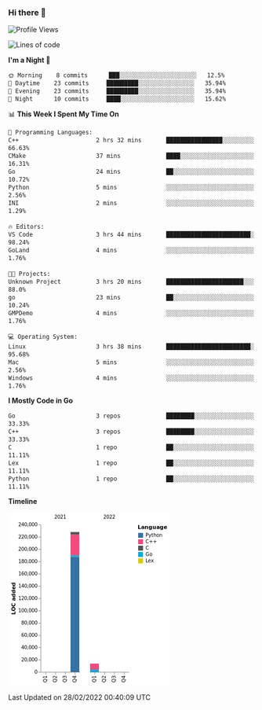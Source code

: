 ### Hi there 👋

<!--START_SECTION:waka-->
![Profile Views](http://img.shields.io/badge/Profile%20Views-0-blue)

![Lines of code](https://img.shields.io/badge/From%20Hello%20World%20I%27ve%20Written-241%20Thousand%20lines%20of%20code-blue)

**I'm a Night 🦉** 

```text
🌞 Morning    8 commits      ███░░░░░░░░░░░░░░░░░░░░░░   12.5% 
🌆 Daytime    23 commits     █████████░░░░░░░░░░░░░░░░   35.94% 
🌃 Evening    23 commits     █████████░░░░░░░░░░░░░░░░   35.94% 
🌙 Night      10 commits     ████░░░░░░░░░░░░░░░░░░░░░   15.62%

```


📊 **This Week I Spent My Time On** 

```text
💬 Programming Languages: 
C++                      2 hrs 32 mins       ████████████████░░░░░░░░░   66.63% 
CMake                    37 mins             ████░░░░░░░░░░░░░░░░░░░░░   16.31% 
Go                       24 mins             ██░░░░░░░░░░░░░░░░░░░░░░░   10.72% 
Python                   5 mins              ░░░░░░░░░░░░░░░░░░░░░░░░░   2.56% 
INI                      2 mins              ░░░░░░░░░░░░░░░░░░░░░░░░░   1.29%

🔥 Editors: 
VS Code                  3 hrs 44 mins       ████████████████████████░   98.24% 
GoLand                   4 mins              ░░░░░░░░░░░░░░░░░░░░░░░░░   1.76%

🐱‍💻 Projects: 
Unknown Project          3 hrs 20 mins       ██████████████████████░░░   88.0% 
go                       23 mins             ██░░░░░░░░░░░░░░░░░░░░░░░   10.24% 
GMPDemo                  4 mins              ░░░░░░░░░░░░░░░░░░░░░░░░░   1.76%

💻 Operating System: 
Linux                    3 hrs 38 mins       ████████████████████████░   95.68% 
Mac                      5 mins              ░░░░░░░░░░░░░░░░░░░░░░░░░   2.56% 
Windows                  4 mins              ░░░░░░░░░░░░░░░░░░░░░░░░░   1.76%

```

**I Mostly Code in Go** 

```text
Go                       3 repos             ████████░░░░░░░░░░░░░░░░░   33.33% 
C++                      3 repos             ████████░░░░░░░░░░░░░░░░░   33.33% 
C                        1 repo              ██░░░░░░░░░░░░░░░░░░░░░░░   11.11% 
Lex                      1 repo              ██░░░░░░░░░░░░░░░░░░░░░░░   11.11% 
Python                   1 repo              ██░░░░░░░░░░░░░░░░░░░░░░░   11.11%

```


**Timeline**

![Chart not found](https://raw.githubusercontent.com/h3n4l/h3n4l/main/charts/bar_graph.png) 


 Last Updated on 28/02/2022 00:40:09 UTC
<!--END_SECTION:waka-->

